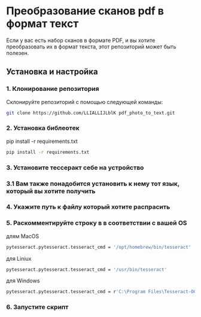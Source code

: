 # Преобразование сканов pdf в формат текст
Если у вас есть набор сканов в формате PDF, и вы хотите преобразовать их в формат текста, этот репозиторий может быть полезен.
## Установка и настройка

### 1. Клонирование репозитория

Склонируйте репозиторий с помощью следующей команды:

```sh
git clone https://github.com/LLIALLIJLblK pdf_photo_to_text.git
```

### 2. Установка библеотек
pip install -r requirements.txt

```sh
pip install -r requirements.txt
```

### 3. Установите тессеракт себе на устройство
### 3.1 Вам также понадобится установить к нему тот язык, который вы хотите получить 

### 4. Укажите путь к файлу который хотите распрасить


### 5. Раскомментируйте строку в в соответствии с вашей OS
длям MacOS 
```sh
pytesseract.pytesseract.tesseract_cmd = '/opt/homebrew/bin/tesseract'
```
для Liniux
```sh
pytesseract.pytesseract.tesseract_cmd = '/usr/bin/tesseract'
```
для Windows
```sh
pytesseract.pytesseract.tesseract_cmd = r'C:\Program Files\Tesseract-OCR\tesseract.exe'
```

### 6. Запустите скрипт
